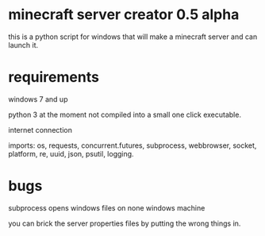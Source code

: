 # minecraft server creator 0.5 alpha
this is a python script for windows that will make a minecraft server and can launch it.

# requirements
windows 7 and up

python 3 at the moment not compiled into a small one click executable.

internet connection

imports: 
os, 
requests,
concurrent.futures,
subprocess,
webbrowser,
socket,
platform,
re,
uuid,
json,
psutil,
logging.

# bugs
subprocess opens windows files on none windows machine

you can brick the server properties files by putting the wrong things in.
